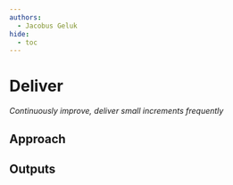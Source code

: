 ```yaml
---
authors:
  - Jacobus Geluk
hide:
  - toc
---
```

# Deliver

<!--summary-start-->
_Continuously improve, deliver small increments frequently_
<!--summary-end-->

## Approach

## Outputs


